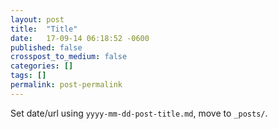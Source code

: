 ```yaml
---
layout: post
title:  "Title"
date:   17-09-14 06:18:52 -0600
published: false
crosspost_to_medium: false
categories: []
tags: []
permalink: post-permalink
---
```


Set date/url using `yyyy-mm-dd-post-title.md`, move to `_posts/`.



<!--more-->
